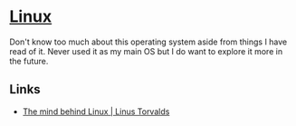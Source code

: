 # [Linux](https://github.com/torvalds/linux)
Don't know too much about this operating system aside from things I have read of it. Never used it as my main OS but I do want to explore it more in the future.

## Links
- [The mind behind Linux | Linus Torvalds](https://www.youtube.com/watch?v=o8NPllzkFhE)